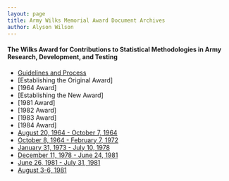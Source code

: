 ```yaml
---
layout: page
title: Army Wilks Memorial Award Document Archives
author: Alyson Wilson
---
```


<h4>The Wilks Award for Contributions to Statistical Methodologies in Army Research, Development, and Testing</h4>

- [Guidelines and Process](https://alysongwilson.github.io/ACAS/WA/guidelines.pdf)
- [Establishing the Original Award]
- [1964 Award]
- [Establishing the New Award]
- [1981 Award]
- [1982 Award]
- [1983 Award]
- [1984 Award]
- [August 20, 1964 - October 7, 1964](https://alysongwilson.github.io/ACAS/WA/f6472_Part1.pdf)
- [October 8, 1964 - February 7, 1972](https://alysongwilson.github.io/ACAS/WA/f6472_Part2.pdf)
- [January 31, 1973 - July 10, 1978](https://alysongwilson.github.io/ACAS/WA/wilksarchive_Part1.pdf)
- [December 11, 1978 - June 24, 1981](https://alysongwilson.github.io/ACAS/WA/wilksarchive_Part2.pdf)
- [June 26, 1981 - July 31, 1981](https://alysongwilson.github.io/ACAS/WA/wilksarchive_Part3.pdf)
- [August 3-6, 1981](https://alysongwilson.github.io/ACAS/WA/wilksarchive_Part4.pdf)
  

